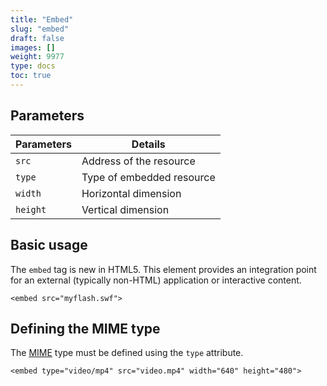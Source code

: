 ```yaml
---
title: "Embed"
slug: "embed"
draft: false
images: []
weight: 9977
type: docs
toc: true
---
```


## Parameters
| Parameters | Details |
| --------- | ------- |  
| `src` | Address of the resource |
| `type` | Type of embedded resource | 
| `width` | Horizontal dimension |
| `height` | Vertical dimension |

## Basic usage
The `embed` tag is new in HTML5. This element provides an integration point for an external (typically non-HTML) application or interactive content.

`<embed src="myflash.swf">`

## Defining the MIME type
The [MIME][1] type must be defined using the `type` attribute.

`<embed type="video/mp4" src="video.mp4" width="640" height="480">`

[1]:https://tools.ietf.org/html/rfc2046

